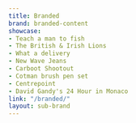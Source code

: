 ```yaml
---
title: Branded
brand: branded-content
showcase:
- Teach a man to fish
- The British & Irish Lions
- What a delivery
- New Wave Jeans
- Carboot Shootout
- Cotman brush pen set
- Centrepoint
- David Gandy's 24 Hour in Monaco
link: "/branded/"
layout: sub-brand
---
```


